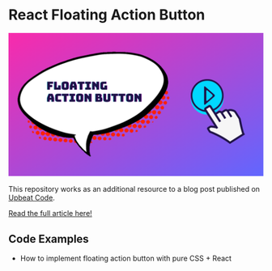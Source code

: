 # React Floating Action Button

![Featured Image](https://github.com/codewithbernard/implement-floating-action-button-in-react/blob/master/implement-floating-action-button-react.png)

This repository works as an additional resource to a blog post published on [Upbeat Code](https://www.upbeatcode.com/react/ultimate-guide-to-react-portals).

[Read the full article here!](https://www.upbeatcode.com/react/implement-floating-action-button-in-react)

## Code Examples

- How to implement floating action button with pure CSS + React